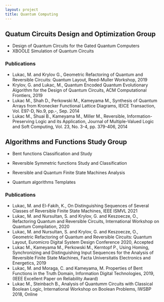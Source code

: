 ```yaml
---
layout: project
title: Quantum Computing
---
```

<h2>Quatum Circuits Design and Optimization Group</h2>

- Design of Quantum Circuits for the Gated Quantum Computers
- XBOOLE Simulation of Quantum Circuits

<h3> Publications</h3>

- Lukac, M. and Krylov G., Geometric Refactoring of Quantum and Reversible Circuits: Quantum Layout, Reed-Muller Workshop, 2019
- Krylov, G. and Lukac, M., Quantum Encoded Quantum Evolutionary Algorithm for the Design of Quantum Circuits, ACM Computational Frontiers, 2019 
- Lukac M., Shah D., Perkowski M., Kameyama M., Synthesis of Quantum Arrays from Kronecker Functional Lattice Diagrams, IEICE Transaction, Vol. E97-D, No.9, pp.-, Sep. 2014
- Lukac M., Shuai B., Kameyama M., Miller M., Reversible, Information-Preserving Logic and its Application, Journal of Multiple-Valued Logic and Soft Computing, Vol. 23, No. 3-4, pp. 379-406, 2014 

<h2>Algorithms and Functions Study Group</h2>
  
- Bent functions Classification and Study

- Reversible Symmetric functions Study and Classification

- Reversible and Quantum Finite State Machines Analysis

- Quantum algorithms Templates

<h3> Publications</h3>

- Lukac, M. and El-Fakih, K.,  On Distinguishing Sequences of Several Classes of Reversible Finite State Machines, IEEE ISMVL 2021
- Lukac, M. and Nursultan, S. and Krylov, G. and Keszoecze, O., Refactoring Quantum and Reversible Circuits, International Workshop on Quantum Compilation, 2020
- Lukac, M. and Nursultan, S. and Krylov, G. and Keszoecze, O., Geometric Refactoring of Quantum and Reversible Circuits: Quantum Layout, Euromicro Digital System Design Conference 2020, Accepted 
- Lukac M., Kameyama M., Perkowski M., Kerntopf P., Using Homing, Synchronizing and Distinguishing Input Sequences for the Analysis of Reversible Finite State Machines, Facta Universitatis Electronics and Energetics, 2019
- Lukac, M. and Moraga, C. and Kameyama, M. Properties of Bent Functions in the Truth Domain, Information Digital Technologies, 2019,  (IEEE Excellent Paper on Reliability Award)
- Lukac M., Steinbach B., Analysis of Quantumm Circuits with Classical Boolean Logic, International Workshop on Boolean Problems, IWSBP 2018, Online



